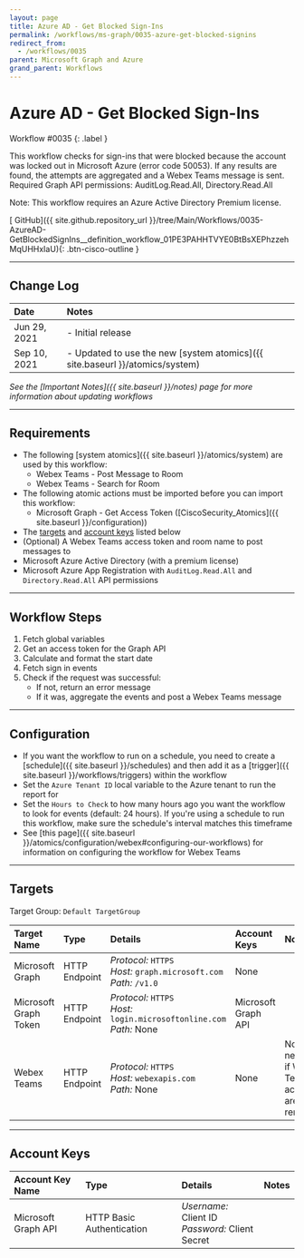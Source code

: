 ```yaml
---
layout: page
title: Azure AD - Get Blocked Sign-Ins
permalink: /workflows/ms-graph/0035-azure-get-blocked-signins
redirect_from:
  - /workflows/0035
parent: Microsoft Graph and Azure
grand_parent: Workflows
---
```


# Azure AD - Get Blocked Sign-Ins
<div markdown="1">
Workflow #0035
{: .label }
</div>

This workflow checks for sign-ins that were blocked because the account was locked out in Microsoft Azure (error code 50053). If any results are found, the attempts are aggregated and a Webex Teams message is sent. Required Graph API permissions: AuditLog.Read.All, Directory.Read.All

Note: This workflow requires an Azure Active Directory Premium license.

[<i class="fab fa-github mr-1"></i> GitHub]({{ site.github.repository_url }}/tree/Main/Workflows/0035-AzureAD-GetBlockedSignIns__definition_workflow_01PE3PAHHTVYE0BtBsXEPhzzehMqUHHxIaU){: .btn-cisco-outline }

---

## Change Log

| Date | Notes |
|:-----|:------|
| Jun 29, 2021 | - Initial release |
| Sep 10, 2021 | - Updated to use the new [system atomics]({{ site.baseurl }}/atomics/system) |

_See the [Important Notes]({{ site.baseurl }}/notes) page for more information about updating workflows_

---

## Requirements
* The following [system atomics]({{ site.baseurl }}/atomics/system) are used by this workflow:
	* Webex Teams - Post Message to Room
	* Webex Teams - Search for Room
* The following atomic actions must be imported before you can import this workflow:
	* Microsoft Graph - Get Access Token ([CiscoSecurity_Atomics]({{ site.baseurl }}/configuration))
* The [targets](#targets) and [account keys](#account-keys) listed below
* (Optional) A Webex Teams access token and room name to post messages to
* Microsoft Azure Active Directory (with a premium license)
* Microsoft Azure App Registration with `AuditLog.Read.All` and `Directory.Read.All` API permissions

---

## Workflow Steps
1. Fetch global variables
1. Get an access token for the Graph API
1. Calculate and format the start date
1. Fetch sign in events
1. Check if the request was successful:
	* If not, return an error message
	* If it was, aggregate the events and post a Webex Teams message

---

## Configuration
* If you want the workflow to run on a schedule, you need to create a [schedule]({{ site.baseurl }}/schedules) and then add it as a [trigger]({{ site.baseurl }}/workflows/triggers) within the workflow
* Set the `Azure Tenant ID` local variable to the Azure tenant to run the report for
* Set the `Hours to Check` to how many hours ago you want the workflow to look for events (default: 24 hours). If you're using a schedule to run this workflow, make sure the schedule's interval matches this timeframe
* See [this page]({{ site.baseurl }}/atomics/configuration/webex#configuring-our-workflows) for information on configuring the workflow for Webex Teams

---

## Targets
Target Group: `Default TargetGroup`

| Target Name | Type | Details | Account Keys | Notes |
|:------------|:-----|:--------|:-------------|:------|
| Microsoft Graph | HTTP Endpoint | _Protocol:_ `HTTPS`<br />_Host:_ `graph.microsoft.com`<br />_Path:_ `/v1.0` | None | |
| Microsoft Graph Token | HTTP Endpoint | _Protocol:_ `HTTPS`<br />_Host:_ `login.microsoftonline.com`<br />_Path:_ None | Microsoft Graph API | |
| Webex Teams | HTTP Endpoint | _Protocol:_ `HTTPS`<br />_Host:_ `webexapis.com`<br />_Path:_ None | None | Not necessary if Webex Teams activities are removed |

---

## Account Keys

| Account Key Name | Type | Details | Notes |
|:-----------------|:-----|:--------|:------|
| Microsoft Graph API | HTTP Basic Authentication | _Username:_ Client ID<br />_Password:_ Client Secret | |
